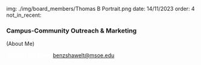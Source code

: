 img: ./img/board_members/Thomas B Portrait.png
date: 14/11/2023
order: 4
not_in_recent:

### Campus-Community Outreach & Marketing

(About Me)

<a style = 'font-weight: bold; color: white;'>Contact Me Here:</a> <a style = 'color: blue eyes;'>benzshawelt@msoe.edu</a>